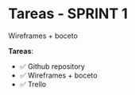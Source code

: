 # Tareas - SPRINT 1

Wireframes + boceto

**Tareas**:
* ✅ Github repository
* ✅ Wireframes + boceto
* ✅ Trello
